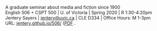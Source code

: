 A graduate seminar about media and fiction since 1900      
English 506 + CSPT 500 | U. of Victoria | Spring 2020 | R 1:30-4:20pm     
Jentery Sayers | [jentery@uvic.ca](mailto:jentery@uvic.ca) | CLE D334 | Office Hours: M 1-3pm    
URL: [jentery.github.io/506/](https://jentery.github.io/506/) ([PDF](https://jentery.github.io/506/syllabus.pdf) .   



